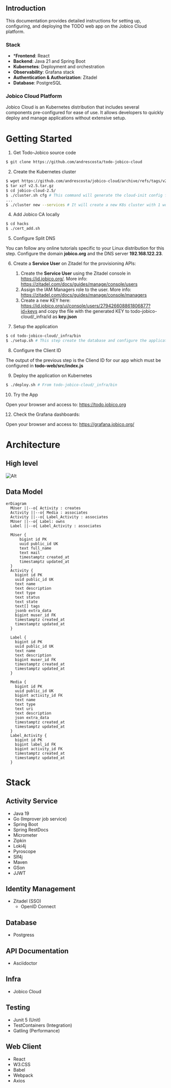 ## Introduction

This documentation provides detailed instructions for setting up, configuring, and deploying the TODO web app on the Jobico Cloud platform. 

### Stack

- ***Frontend**: React
- **Backend**: Java 21 and Spring Boot
- **Kubernetes**: Deployment and orchestration
- **Observability**: Grafana stack
- **Authentication & Authorization**: Zitadel
- **Database**: PostgreSQL

### Jobico Cloud Platform

Jobico Cloud is an Kubernetes distribution that includes several components pre-configured for ease of use. It allows developers to quickly deploy and manage applications without extensive setup.

# Getting Started

1. Get Todo-Jobico source code

```bash 
$ git clone https://github.com/andrescosta/todo-jobico-cloud
```

2. Create the Kubernetes cluster

```bash
$ wget https://github.com/andrescosta/jobico-cloud/archive/refs/tags/v2.5.tar.gz
$ tar xzf v2.5.tar.gz 
$ cd jobico-cloud-2.5/
$ ./cluster.sh cfg # This command will generate the cloud-init config files.
...
$ ./cluster new --services # It will create a new K8s cluster with 1 worker node and extras.
```

4. Add Jobico CA locally
```bash
$ cd hacks
$ ./cert_add.sh
```

5. Configure Split DNS

You can follow any online tutorials specific to your Linux distribution for this step. Configure the domain **jobico.org** and the DNS server **192.168.122.23**.

6. Create a **Service User** on Zitadel for the provisioning APIs:

   1. Create the **Service User** using the Zitadel console in https://id.jobico.org/. More info: https://zitadel.com/docs/guides/manage/console/users
   2. Assign the IAM Managers role to the user. More info: https://zitadel.com/docs/guides/manage/console/managers
   3. Create a new KEY here: https://id.jobico.org/ui/console/users/279426608861806877?id=keys and copy the file with the generated KEY to todo-jobico-cloud/_infra/id as **key.json**
  
7. Setup the application

```bash
$ cd todo-jobico-cloud/_infra/bin
$ ./setup.sh # This step create the database and configure the application on Zitadel.
```
8. Configure the Client ID

The output of the previous step is the Cliend ID for our app which must be configured in **todo-web/src/index.js**

9. Deploy the application on Kubernetes

```bash
$ ./deploy.sh # From todo-jobico-cloud/_infra/bin
```
10. Try the App

Open your browser and access to: https://todo.jobico.org

12. Check the Grafana dashboards:

Open your browser and access to: https://grafana.jobico.org/

# Architecture

## High level 
![Alt](docs/arch-k8s.svg)

## Data Model
```mermaid
erDiagram
  MUser ||--o{ Activity : creates
  Activity ||--o{ Media : associates
  Activity ||--o{ Label_Activity : associates
  MUser ||--o{ Label: owns
  Label ||--o{ Label_Activity : associates

  MUser {
      bigint id PK
      uuid public_id UK
      text full_name
      text mail
      timestamptz created_at
      timestamptz updated_at
  }
  Activity {
    bigint id PK
    uuid public_id UK
    text name
    text description
    text type
    text status
    text state
    text[] tags
    jsonb extra_data
    bigint muser_id FK
    timestamptz created_at
    timestamptz updated_at
  }
  
  Label {
    bigint id PK
    uuid public_id UK
    text name
    text description
    bigint muser_id FK
    timestamptz created_at
    timestamptz updated_at
  }

  Media {
    bigint id PK
    uuid public_id UK
    bigint activity_id FK
    text name
    text type
    text uri
    text description
    json extra_data
    timestamptz created_at
    timestamptz updated_at
  }
  Label_Activity {
    bigint id PK
    bigint label_id FK
    bigint activity_id FK
    timestamptz created_at
    timestamptz updated_at
  }
```


# Stack

## Activity Service
* Java 19
* Go (Improver job service)
* Spring Boot
* Spring RestDocs
* Micrometer
* Zipkin
* Loki4j
* Pyroscope
* Slf4j 
* Maven
* GSon
* JJWT


## Identity Management
* Zitadel (SSO)
  * OpenID Connect

## Database
* Postgress

## API Documentation
* Asciidoctor

## Infra
* Jobico Cloud

## Testing
* Junit 5 (Unit)
* TestContainers (Integration) 
* Gatling (Performance)

## Web Client
* React
* W3.CSS
* Babel
* Webpack
* Axios
